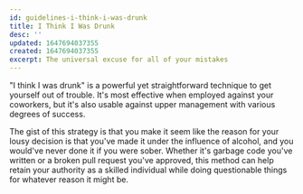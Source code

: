 ```yaml
---
id: guidelines-i-think-i-was-drunk
title: I Think I Was Drunk
desc: ''
updated: 1647694037355
created: 1647694037355
excerpt: The universal excuse for all of your mistakes
---
```


"I think I was drunk" is a powerful yet straightforward technique to get
yourself out of trouble. It's most effective when employed against your
coworkers, but it's also usable against upper management with various degrees of
success.

The gist of this strategy is that you make it seem like the reason for your
lousy decision is that you've made it under the influence of alcohol, and you
would've never done it if you were sober. Whether it's garbage code you've
written or a broken pull request you've approved, this method can help retain
your authority as a skilled individual while doing questionable things for
whatever reason it might be.
